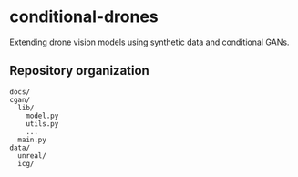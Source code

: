 # conditional-drones
Extending drone vision models using synthetic data and conditional GANs.

## Repository organization
```
docs/
cgan/
  lib/
    model.py
    utils.py
    ...
  main.py
data/
  unreal/
  icg/
```

